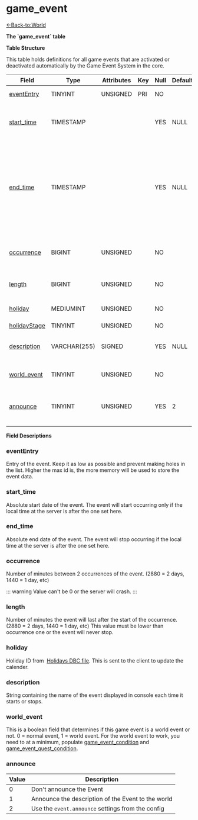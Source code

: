 # game_event

[<-Back-to:World](database-world)

**The \`game_event\` table**

**Table Structure**

This table holds definitions for all game events that are activated or deactivated automatically by the Game Event System in the core.

| Field                        | Type         | Attributes | Key | Null | Default | Extra  | Comment                                                                                                                              |
| ---------------------------- | ------------ | ---------- | --- | ---- | ------- | ------ | ------------------------------------------------------------------------------------------------------------------------------------ |
| [eventEntry](#evententry)    | TINYINT      | UNSIGNED   | PRI | NO   |         | Unique | Entry of the game event                                                                                                              |
| [start_time](#starttime)     | TIMESTAMP    |            |     | YES  | NULL    |        | Absolute start date, the event will never start before                                                                               |
| [end_time](#endtime)         | TIMESTAMP    |            |     | YES  | NULL    |        | Absolute end date, the event will never start after; if NULL it will be implicitly set to 2 years in the future on each server start |
| [occurrence](#occurrence)    | BIGINT       | UNSIGNED   |     | NO   |         |        | Delay in minutes between occurrences of the event                                                                                    |
| [length](#length)            | BIGINT       | UNSIGNED   |     | NO   |         |        | Length in minutes of the event                                                                                                       |
| [holiday](#holiday)          | MEDIUMINT    | UNSIGNED   |     | NO   |         |        | Client side holiday id (from dbc)                                                                                                    |
| [holidayStage](holidaystage) | TINYINT      | UNSIGNED   |     | NO   |         |        |                                                                                                                                      |
| [description](#description)  | VARCHAR(255) | SIGNED     |     | YES  | NULL    |        | Description of the event displayed in console                                                                                        |
| [world_event](#worldevent)   | TINYINT      | UNSIGNED   |     | NO   |         |        | 0 if normal event, 1 if world event                                                                                                  |
| [announce](#announce)        | TINYINT      | UNSIGNED   |     | YES  | 2       |        | 0 dont announce, 1 announce, 2 value from config                                                                                     |

**Field Descriptions**

### eventEntry

Entry of the event. Keep it as low as possible and prevent making holes in the list. Higher the max id is, the more memory will be used to store the event data.

### start_time

Absolute start date of the event. The event will start occurring only if the local time at the server is after the one set here.

### end_time

Absolute end date of the event. The event will stop occurring if the local time at the server is after the one set here.

### occurrence

Number of minutes between 2 occurrences of the event. (2880 = 2 days, 1440 = 1 day, etc)

::: warning
Value can't be 0 or the server will crash.
:::

### length

Number of minutes the event will last after the start of the occurrence. (2880 = 2 days, 1440 = 1 day, etc)
This value must be lower than occurrence one or the event will never stop.

### holiday

Holiday ID from  [Holidays DBC file](holidays). This is sent to the client to update the calender.

### description

String containing the name of the event displayed in console each time it starts or stops.

### world_event

This is a boolean field that determines if this game event is a world event or not. 0 = normal event, 1 = world event. For the world event to work, you need to at a minimum, populate [game_event_condition](game_event_condition) and [game_event_quest_condition](game_event_quest_condition).

### announce

| Value | Description                                        |
| ----- | -------------------------------------------------- |
| 0     | Don't announce the Event                           |
| 1     | Announce the description of the Event to the world |
| 2     | Use the `event.announce` settings from the config  |
